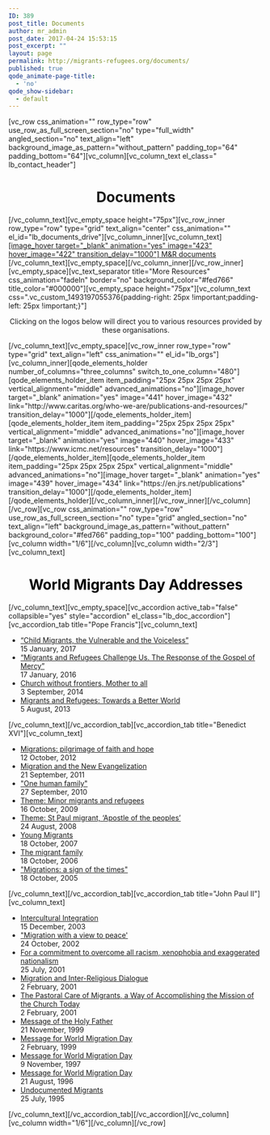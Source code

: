 ```yaml
---
ID: 389
post_title: Documents
author: mr_admin
post_date: 2017-04-24 15:53:15
post_excerpt: ""
layout: page
permalink: http://migrants-refugees.org/documents/
published: true
qode_animate-page-title:
  - 'no'
qode_show-sidebar:
  - default
---
```

[vc_row css_animation="" row_type="row" use_row_as_full_screen_section="no" type="full_width" angled_section="no" text_align="left" background_image_as_pattern="without_pattern" padding_top="64" padding_bottom="64"][vc_column][vc_column_text el_class=" lb_contact_header"]
<h1 style="text-align: center;">Documents</h1>
[/vc_column_text][vc_empty_space height="75px"][vc_row_inner row_type="row" type="grid" text_align="center" css_animation="" el_id="lb_documents_drive"][vc_column_inner][vc_column_text]
<div class="lb_doc_drive"><a href="https://drive.google.com/drive/folders/0B2AK2bI01BzsbU1sbmhsU3ZXNEE">[image_hover target="_blank" animation="yes" image="423" hover_image="422" transition_delay="1000"]
M&amp;R documents</a></div>
[/vc_column_text][vc_empty_space][/vc_column_inner][/vc_row_inner][vc_empty_space][vc_text_separator title="More Resources" css_animation="fadeIn" border="no" background_color="#fed766" title_color="#000000"][vc_empty_space height="75px"][vc_column_text css=".vc_custom_1493197055376{padding-right: 25px !important;padding-left: 25px !important;}"]
<p style="text-align: center;">Clicking on the logos below will direct you to various resources provided by these organisations.</p>
[/vc_column_text][vc_empty_space][vc_row_inner row_type="row" type="grid" text_align="left" css_animation="" el_id="lb_orgs"][vc_column_inner][qode_elements_holder number_of_columns="three_columns" switch_to_one_column="480"][qode_elements_holder_item item_padding="25px 25px 25px 25px" vertical_alignment="middle" advanced_animations="no"][image_hover target="_blank" animation="yes" image="441" hover_image="432" link="http://www.caritas.org/who-we-are/publications-and-resources/" transition_delay="1000"][/qode_elements_holder_item][qode_elements_holder_item item_padding="25px 25px 25px 25px" vertical_alignment="middle" advanced_animations="no"][image_hover target="_blank" animation="yes" image="440" hover_image="433" link="https://www.icmc.net/resources" transition_delay="1000"][/qode_elements_holder_item][qode_elements_holder_item item_padding="25px 25px 25px 25px" vertical_alignment="middle" advanced_animations="no"][image_hover target="_blank" animation="yes" image="439" hover_image="434" link="https://en.jrs.net/publications" transition_delay="1000"][/qode_elements_holder_item][/qode_elements_holder][/vc_column_inner][/vc_row_inner][/vc_column][/vc_row][vc_row css_animation="" row_type="row" use_row_as_full_screen_section="no" type="grid" angled_section="no" text_align="left" background_image_as_pattern="without_pattern" background_color="#fed766" padding_top="100" padding_bottom="100"][vc_column width="1/6"][/vc_column][vc_column width="2/3"][vc_column_text]
<h1 style="text-align: center;"><span style="color: #000000;">World Migrants Day Addresses</span></h1>
[/vc_column_text][vc_empty_space][vc_accordion active_tab="false" collapsible="yes" style="accordion" el_class="lb_doc_accordion"][vc_accordion_tab title="Pope Francis"][vc_column_text]
<ul>
 	<li><a class="lb_document_li_a" href="http://w2.vatican.va/content/francesco/en/messages/migration/documents/papa-francesco_20160908_world-migrants-day-2017.html" target="_blank" rel="noopener noreferrer">“Child Migrants, the Vulnerable and the Voiceless”</a>
<div class="lb_document_li_date">15 January, 2017</div></li>
 	<li><a class="lb_document_li_a" href="http://w2.vatican.va/content/francesco/en/messages/migration/documents/papa-francesco_20150912_world-migrants-day-2016.html" target="_blank" rel="noopener noreferrer">“Migrants and Refugees Challenge Us. The Response of the Gospel of Mercy”</a>
<div class="lb_document_li_date">17 January, 2016</div></li>
 	<li><a class="lb_document_li_a" href="http://w2.vatican.va/content/francesco/en/messages/migration/documents/papa-francesco_20140903_world-migrants-day-2015.html" target="_blank" rel="noopener noreferrer">Church without frontiers, Mother to all</a>
<div class="lb_document_li_date">3 September, 2014</div></li>
 	<li><a class="lb_document_li_a" href="http://w2.vatican.va/content/francesco/en/messages/migration/documents/papa-francesco_20130805_world-migrants-day.html" target="_blank" rel="noopener noreferrer">Migrants and Refugees: Towards a Better World</a>
<div class="lb_document_li_date">5 August, 2013</div></li>
</ul>
[/vc_column_text][/vc_accordion_tab][vc_accordion_tab title="Benedict XVI"][vc_column_text]
<ul>
 	<li><a class="lb_document_li_a" href="http://w2.vatican.va/content/benedict-xvi/en/messages/migration/documents/hf_ben-xvi_mes_20121012_world-migrants-day.html" target="_blank" rel="noopener noreferrer">Migrations: pilgrimage of faith and hope</a>
<div class="lb_document_li_date">12 October, 2012</div></li>
 	<li><a class="lb_document_li_a" href="http://w2.vatican.va/content/benedict-xvi/en/messages/migration/documents/hf_ben-xvi_mes_20110921_world-migrants-day.html" target="_blank" rel="noopener noreferrer">Migration and the New Evangelization</a>
<div class="lb_document_li_date">21 September, 2011</div></li>
 	<li><a class="lb_document_li_a" href="http://w2.vatican.va/content/benedict-xvi/en/messages/migration/documents/hf_ben-xvi_mes_20100927_world-migrants-day.html" target="_blank" rel="noopener noreferrer">"One human family"</a>
<div class="lb_document_li_date">27 September, 2010</div></li>
 	<li><a class="lb_document_li_a" href="http://w2.vatican.va/content/benedict-xvi/en/messages/migration/documents/hf_ben-xvi_mes_20091016_world-migrants-day.html" target="_blank" rel="noopener noreferrer">Theme: Minor migrants and refugees</a>
<div class="lb_document_li_date">16 October, 2009</div></li>
 	<li><a class="lb_document_li_a" href="http://w2.vatican.va/content/benedict-xvi/en/messages/migration/documents/hf_ben-xvi_mes_20080824_world-migrants-day.html" target="_blank" rel="noopener noreferrer">Theme: St Paul migrant, ‘Apostle of the peoples’</a>
<div class="lb_document_li_date">24 August, 2008</div></li>
 	<li><a class="lb_document_li_a" href="http://w2.vatican.va/content/benedict-xvi/en/messages/migration/documents/hf_ben-xvi_mes_20071018_world-migrants-day.html" target="_blank" rel="noopener noreferrer">Young Migrants</a>
<div class="lb_document_li_date">18 October, 2007</div></li>
 	<li><a class="lb_document_li_a" href="http://w2.vatican.va/content/benedict-xvi/en/messages/migration/documents/hf_ben-xvi_mes_20061018_world-migrants-day.html" target="_blank" rel="noopener noreferrer">The migrant family</a>
<div class="lb_document_li_date">18 October, 2006</div></li>
 	<li><a class="lb_document_li_a" href="http://w2.vatican.va/content/benedict-xvi/en/messages/migration/documents/hf_ben-xvi_mes_20051018_world-migrants-day.html" target="_blank" rel="noopener noreferrer">"Migrations: a sign of the times"</a>
<div class="lb_document_li_date">18 October, 2005</div></li>
</ul>
[/vc_column_text][/vc_accordion_tab][vc_accordion_tab title="John Paul II"][vc_column_text]
<ul>
 	<li><a class="lb_document_li_a" href="http://w2.vatican.va/content/john-paul-ii/en/messages/migration/documents/hf_jp-ii_mes_20041124_world-migration-day-2005.html" target="_blank" rel="noopener noreferrer">Intercultural Integration</a>
<div class="lb_document_li_date">15 December, 2003</div></li>
 	<li><a class="lb_document_li_a" href="http://w2.vatican.va/content/john-paul-ii/en/messages/migration/documents/hf_jp-ii_mes_20031223_world-migration-day-2004.html" target="_blank" rel="noopener noreferrer">"Migration with a view to peace'</a>
<div class="lb_document_li_date">24 October, 2002</div></li>
 	<li><a class="lb_document_li_a" href="http://w2.vatican.va/content/john-paul-ii/en/messages/migration/documents/hf_jp-ii_mes_20021202_world-migration-day-2003.html" target="_blank" rel="noopener noreferrer">For a commitment to overcome all racism, xenophobia and exaggerated nationalism</a>
<div class="lb_document_li_date">25 July, 2001</div></li>
 	<li><a class="lb_document_li_a" href="http://w2.vatican.va/content/john-paul-ii/en/messages/migration/documents/hf_jp-ii_mes_20011018_world-migration-day-2002.html" target="_blank" rel="noopener noreferrer">Migration and Inter-Religious Dialogue</a>
<div class="lb_document_li_date">2 February, 2001</div></li>
 	<li><a class="lb_document_li_a" href="http://w2.vatican.va/content/john-paul-ii/en/messages/migration/documents/hf_jp-ii_mes_20010213_world-migration-day-2001.html" target="_blank" rel="noopener noreferrer">The Pastoral Care of Migrants, a Way of Accomplishing the Mission of the Church Today</a>
<div class="lb_document_li_date">2 February, 2001</div></li>
 	<li><a class="lb_document_li_a" href="http://w2.vatican.va/content/john-paul-ii/en/messages/migration/documents/hf_jp-ii_mes_21111999_world-migration-day-2000.html" target="_blank" rel="noopener noreferrer">Message of the Holy Father</a>
<div class="lb_document_li_date">21 November, 1999</div></li>
 	<li><a class="lb_document_li_a" href="http://w2.vatican.va/content/john-paul-ii/en/messages/migration/documents/hf_jp-ii_mes_22021999_world-migration-day-1999.html" target="_blank" rel="noopener noreferrer">Message for World Migration Day</a>
<div class="lb_document_li_date">2 February, 1999</div></li>
 	<li><a class="lb_document_li_a" href="http://w2.vatican.va/content/john-paul-ii/en/messages/migration/documents/hf_jp-ii_mes_09111997_world-migration-day-1998.html" target="_blank" rel="noopener noreferrer">Message for World Migration Day</a>
<div class="lb_document_li_date">9 November, 1997</div></li>
 	<li><a class="lb_document_li_a" href="http://w2.vatican.va/content/john-paul-ii/en/messages/migration/documents/hf_jp-ii_mes_26081996_world-migration-day.html" target="_blank" rel="noopener noreferrer">Message for World Migration Day</a>
<div class="lb_document_li_date">21 August, 1996</div></li>
 	<li><a class="lb_document_li_a" href="http://w2.vatican.va/content/john-paul-ii/en/messages/migration/documents/hf_jp-ii_mes_25071995_undocumented_migrants.html" target="_blank" rel="noopener noreferrer">Undocumented Migrants</a>
<div class="lb_document_li_date">25 July, 1995</div></li>
</ul>
[/vc_column_text][/vc_accordion_tab][/vc_accordion][/vc_column][vc_column width="1/6"][/vc_column][/vc_row]